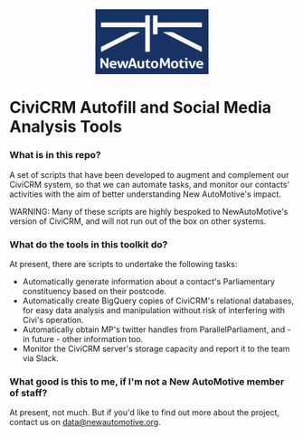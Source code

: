 <div align = 'center'>
    <img src="/assets/logo.png" width="200"><br>
</div>


# CiviCRM Autofill and Social Media Analysis Tools

### What is in this repo?
A set of scripts that have been developed to augment and complement our CiviCRM system, so that we can automate tasks, and monitor our contacts' activities with the aim of better understanding New AutoMotive's impact.

WARNING: Many of these scripts are highly bespoked to NewAutoMotive's version of CiviCRM, and will not run out of the box on other systems. 

### What do the tools in this toolkit do?
At present, there are scripts to undertake the following tasks:
- Automatically generate information about a contact's Parliamentary constituency based on their postcode. 
- Automatically create BigQuery copies of CiviCRM's relational databases, for easy data analysis and manipulation without risk of interfering with Civi's operation. 
- Automatically obtain MP's twitter handles from ParallelParliament, and - in future - other information too. 
- Monitor the CiviCRM server's storage capacity and report it to the team via Slack. 

### What good is this to me, if I'm not a New AutoMotive member of staff?
At present, not much. But if you'd like to find out more about the project, contact us on data@newautomotive.org.
